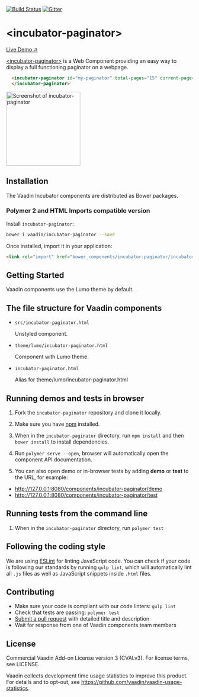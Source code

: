 [![Build Status](https://travis-ci.org/vaadin/incubator-paginator.svg?branch=master)](https://travis-ci.org/vaadin/incubator-paginator)
[![Gitter](https://badges.gitter.im/Join%20Chat.svg)](https://gitter.im/vaadin/web-components?utm_source=badge&utm_medium=badge&utm_campaign=pr-badge)

# &lt;incubator-paginator&gt;

[Live Demo ↗](https://incubator.app.fi/incubator-breadcrumb-demo)

[&lt;incubator-paginator&gt;](https://vaadin.com/directory/component/vaadinincubator-paginator) is a Web Component providing an easy way to display a full functioning paginator on a webpage.

```html
  <incubator-paginator id="my-paginator" total-pages="15" current-page="3">
  </incubator-paginator>
```

[<img src="https://raw.githubusercontent.com/vaadin/incubator-paginator/master/screenshot.png" width="200" alt="Screenshot of incubator-paginator">](https://vaadin.com/directory/component/vaadinincubator-paginator)


## Installation

The Vaadin Incubator components are distributed as Bower packages.

### Polymer 2 and HTML Imports compatible version

Install `incubator-paginator`:

```sh
bower i vaadin/incubator-paginator --save
```

Once installed, import it in your application:

```html
<link rel="import" href="bower_components/incubator-paginator/incubator-paginator.html">
```

## Getting Started

Vaadin components use the Lumo theme by default.

## The file structure for Vaadin components

- `src/incubator-paginator.html`

  Unstyled component.

- `theme/lumo/incubator-paginator.html`

  Component with Lumo theme.

- `incubator-paginator.html`

  Alias for theme/lumo/incubator-paginator.html


## Running demos and tests in browser

1. Fork the `incubator-paginator` repository and clone it locally.

1. Make sure you have [npm](https://www.npmjs.com/) installed.

1. When in the `incubator-paginator` directory, run `npm install` and then `bower install` to install dependencies.

1. Run `polymer serve --open`, browser will automatically open the component API documentation.

1. You can also open demo or in-browser tests by adding **demo** or **test** to the URL, for example:

  - http://127.0.0.1:8080/components/incubator-paginator/demo
  - http://127.0.0.1:8080/components/incubator-paginator/test


## Running tests from the command line

1. When in the `incubator-paginator` directory, run `polymer test`


## Following the coding style

We are using [ESLint](http://eslint.org/) for linting JavaScript code. You can check if your code is following our standards by running `gulp lint`, which will automatically lint all `.js` files as well as JavaScript snippets inside `.html` files.


## Contributing

  - Make sure your code is compliant with our code linters: `gulp lint`
  - Check that tests are passing: `polymer test`
  - [Submit a pull request](https://www.digitalocean.com/community/tutorials/how-to-create-a-pull-request-on-github) with detailed title and description
  - Wait for response from one of Vaadin components team members


## License

Commercial Vaadin Add-on License version 3 (CVALv3). For license terms, see LICENSE.

Vaadin collects development time usage statistics to improve this product. For details and to opt-out, see https://github.com/vaadin/vaadin-usage-statistics.
